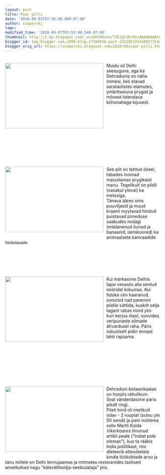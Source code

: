 ```yaml
---
layout: post
title: Paar pilti
date: '2010-09-03T07:38:00.000-07:00'
author: snaperski
tags: 
modified_time: '2010-09-07T03:53:00.548-07:00'
thumbnail: http://2.bp.blogspot.com/_vco4H3HOxoo/TIEIgCS6rMI/AAAAAAAACL4/IYr2Y9u_Waw/s72-c/reo.jpg
blogger_id: tag:blogger.com,1999:blog-27368038.post-2251851254300173144
blogger_orig_url: https://snaperski.blogspot.com/2010/09/paar-pilti.html
---
```


<a onblur="try {parent.deselectBloggerImageGracefully();} catch(e) {}" href="http://2.bp.blogspot.com/_vco4H3HOxoo/TIEIgCS6rMI/AAAAAAAACL4/IYr2Y9u_Waw/reo.jpg"><br /><img src="http://2.bp.blogspot.com/_vco4H3HOxoo/TIEIgCS6rMI/AAAAAAAACL4/IYr2Y9u_Waw/s320/reo.jpg" style="float: left; margin: 0pt 10px 10px 0pt; cursor: pointer; width: 320px; height: 213px;" alt="" id="BLOGGER_PHOTO_ID_5512696765343247554" border="0" /></a>Muidu oli Delhi seesugune, aga ka Dehradunis on näha inimesi, kes elavad sarataolistes elamutes, ymbritsetuna prygist ja mõnest lotendava kõhunahaga lojusest.<div><br /><div><br /></div></div><div><br /></div><div><br /></div><div><br /></div><div><br /></div><div><br /></div><div><br /></div><div><br /></div><div><br /><a onblur="try {parent.deselectBloggerImageGracefully();} catch(e) {}" href="http://2.bp.blogspot.com/_vco4H3HOxoo/TIEJbj1QjHI/AAAAAAAACMA/W1LusRTES3c/prygi.jpg"><br /><img src="http://2.bp.blogspot.com/_vco4H3HOxoo/TIEJbj1QjHI/AAAAAAAACMA/W1LusRTES3c/s320/prygi.jpg" style="float: left; margin: 0pt 10px 10px 0pt; cursor: pointer; width: 320px; height: 213px;" alt="" id="BLOGGER_PHOTO_ID_5512697787957939314" border="0" /></a></div><div>See pilt on tehtud öösel, tabades loomad maiustamas prygikasti manu. Tegelikult on pildil (vasakul yleval) ka metssiga.</div><div>Tänava ääres oma puuviljasid ja muud kraami myytavad hindud puistavad pimeduse saabudes midagi (mädanenud õunad ja banaanid, laimikoored) ka animaalsete kamraadide</div><div> toidulauale.</div><div><br /></div><div><br /></div><div><br /></div><div><br /></div><div><br /></div><div><span class="Apple-style-span" style="color: rgb(0, 0, 238);"><u><span class="Apple-style-span" style="color: rgb(0, 0, 0);"><br /></span></u></span></div><div><a onblur="try {parent.deselectBloggerImageGracefully();} catch(e) {}" href="http://1.bp.blogspot.com/_vco4H3HOxoo/TIELGJ5hrAI/AAAAAAAACMI/5Y6joDz6SL8/veoauto.jpg"><img src="http://1.bp.blogspot.com/_vco4H3HOxoo/TIELGJ5hrAI/AAAAAAAACMI/5Y6joDz6SL8/s320/veoauto.jpg" style="float: left; margin: 0pt 10px 10px 0pt; cursor: pointer; width: 320px; height: 213px;" alt="" id="BLOGGER_PHOTO_ID_5512699619242519554" border="0" /></a><div>Kui märkasime Delhis lapsi veoauto alla seotud nööridel kiikumas. Kui fotoka olin haaranud, soovisid nad paremini pildile sättida; kuskilt selja tagant rabas mind yks kuri kerjus õlast, soovides veripunaste silmade ähvardusel raha. Päris robustselt pidin ennast lahti rapsama.</div><div><br /></div><div><br /></div><div><br /></div><div><br /></div><div><br /></div><div>   </div><div><br /></div><div><br /></div><div><br /><a onblur="try {parent.deselectBloggerImageGracefully();} catch(e) {}" href="http://3.bp.blogspot.com/_vco4H3HOxoo/TIEMT2JIfSI/AAAAAAAACMQ/c5UJ86sLcUQ/raivo2.jpg"><br /><img src="http://3.bp.blogspot.com/_vco4H3HOxoo/TIEMT2JIfSI/AAAAAAAACMQ/c5UJ86sLcUQ/s320/raivo2.jpg" style="float: left; margin: 0pt 10px 10px 0pt; cursor: pointer; width: 320px; height: 213px;" alt="" id="BLOGGER_PHOTO_ID_5512700953969065250" border="0" /></a></div><div>Dehraduni botaanikaaias on hoopis rahulikum.</div><div>Seal vänderdasime päris pikalt ringi.</div><div>Pileti hind oli imelikult odav - 2 ruupiat (sutsu yle 50 sendi) ja pani mõtlema selle Martti Kalda <i>Vikerkaares</i> ilmunud artikli peale ("Indiat pole olemas"), kus ta rääkis India poliitikast, mis dikteerib ettevõtetele kindla töökohtade arvu ja tänu millele on Delhi lennujaamas ja mitmetes restoranides taolised ametikohad nagu "käterätihoidja-seebiulataja" jms.</div><div><br /></div><div><br /></div><div><br /></div></div>